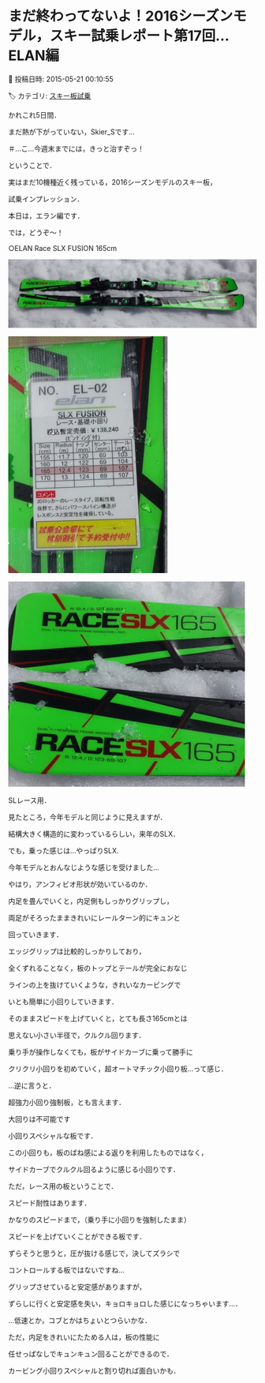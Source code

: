# まだ終わってないよ！2016シーズンモデル，スキー試乗レポート第17回…ELAN編

📅 投稿日時: 2015-05-21 00:10:55

🏷️ カテゴリ: [スキー板試乗](c0bd8048615710cee890e403a36cc9a2b.md)

かれこれ5日間．


まだ熱が下がっていない，Skier_Sです…


＃…こ…今週末までには，きっと治すぞっ！





ということで．


実はまだ10機種近く残っている，2016シーズンモデルのスキー板，


試乗インプレッション．





本日は，エラン編です．


では，どうぞ～！[]()





○ELAN Race SLX FUSION 165cm







![5579525e69c51f3bb46b2c888fd789bc.jpg](images/5579525e69c51f3bb46b2c888fd789bc.jpg)









![11a05dc635b263e25c82bcfe5456b850.jpg](images/11a05dc635b263e25c82bcfe5456b850.jpg)









![592f7e3e225bf678e44c2e3347fc1ad9.jpg](images/592f7e3e225bf678e44c2e3347fc1ad9.jpg)







SLレース用．





見たところ，今年モデルと同じように見えますが．


結構大きく構造的に変わっているらしい，来年のSLX．





でも，乗った感じは…やっぱりSLX.


今年モデルとおんなじような感じを受けました…





やはり，アンフィビオ形状が効いているのか．


内足を畳んでいくと，内足側もしっかりグリップし，


両足がそろったままきれいにレールターン的にキュンと


回っていきます．


エッジグリップは比較的しっかりしており，


全くずれることなく，板のトップとテールが完全におなじ


ラインの上を抜けていくような，きれいなカービングで


いとも簡単に小回りしていきます．





そのままスピードを上げていくと，とても長さ165cmとは


思えない小さい半径で，クルクル回ります．　　


乗り手が操作しなくても，板がサイドカーブに乗って勝手に


クリクリ小回りを初めていく，超オートマチック小回り板…って感じ．


…逆に言うと．


超強力小回り強制板，とも言えます．


大回りは不可能です


小回りスペシャルな板です．





この小回りも，板のばね感による返りを利用したものではなく，


サイドカーブでクルクル回るように感じる小回りです．


ただ，レース用の板ということで．


スピード耐性はあります．


かなりのスピードまで，（乗り手に小回りを強制したまま）


スピードを上げていくことができる板です．





ずらそうと思うと，圧が抜ける感じで，決してズラシで


コントロールする板ではないですね…


グリップさせていると安定感がありますが，


ずらしに行くと安定感を失い，キョロキョロした感じになっちゃいます…．


…低速とか，コブとかはちょいとつらいかな．





ただ，内足をきれいにたためる人は，板の性能に


任せっぱなしでキュンキュン回ることができるので．


カービング小回りスペシャルと割り切れば面白いかも．
